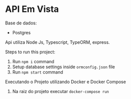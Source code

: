 # API Em Vista

Base de dados:
 - Postgres

Api utiliza Node Js, Typescript, TypeORM, express.
 
Steps to run this project:

1. Run `npm i` command
2. Setup database settings inside `ormconfig.json` file
3. Run `npm start` command

Executando o Projeto utilizando Docker e Docker Compose
1. Na raiz do projeto executar `docker-compose run`
